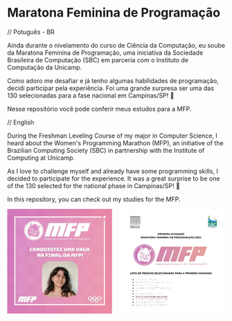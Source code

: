 # Maratona Feminina de Programação

// Potuguês - BR

Ainda durante o nivelamento do curso de Ciência da Computação, eu soube da Maratona Feminina de Programação, uma iniciativa da Sociedade Brasileira de Computação (SBC) em parceria com o Instituto de Computação da Unicamp.

Como adoro me desafiar e já tenho algumas habilidades de programação, decidi participar pela experiência. Foi uma grande surpresa ser uma das 130 selecionadas para a fase nacional em Campinas/SP! 🎉

Nesse repositório você pode conferir meus estudos para a MFP.

// English

During the Freshman Leveling Course of my major in Computer Science, I heard about the Women's Programming Marathon (MFP), an initiative of the Brazilian Computing Society (SBC) in partnership with the Institute of Computing at Unicamp.

As I love to challenge myself and already have some programming skills, I decided to participate for the experience. It was a great surprise to be one of the 130 selected for the national phase in Campinas/SP! 🎉

In this repository, you can check out my studies for the MFP.

<div style="display:flex">
    <div>
        <img src="img/MFP.jpg" width="400"/>
    </div>
    <div style="padding-left:20px;">
        <img src="img/Classificacao.jpg" width="400"/>
    </div>
</div>